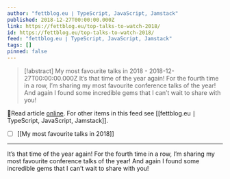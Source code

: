 ```yaml
---
author: "fettblog․eu ∣ TypeScript, JavaScript, Jamstack"
published: 2018-12-27T00:00:00.000Z
link: https://fettblog.eu/top-talks-to-watch-2018/
id: https://fettblog.eu/top-talks-to-watch-2018/
feed: "fettblog․eu ∣ TypeScript, JavaScript, Jamstack"
tags: []
pinned: false
---
```

> [!abstract] My most favourite talks in 2018 - 2018-12-27T00:00:00.000Z
> It’s that time of the year again! For the fourth time in a row, I’m sharing my most favourite conference talks of the year! And again I found some incredible gems that I can’t wait to share with you!

🔗Read article [online](https://fettblog.eu/top-talks-to-watch-2018/). For other items in this feed see [[fettblog․eu ∣ TypeScript, JavaScript, Jamstack]].

- [ ] [[My most favourite talks in 2018]]
- - -
It’s that time of the year again! For the fourth time in a row, I’m sharing my most favourite conference talks of the year! And again I found some incredible gems that I can’t wait to share with you!
